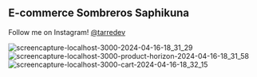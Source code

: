 ## E-commerce Sombreros Saphikuna

Follow me on Instagram! 
[@tarredev](https://www.instagram.com/tarredev/)

![screencapture-localhost-3000-2024-04-16-18_31_29](https://github.com/ratasi/udemy-ecommerce-coffe-fe/assets/16082370/af0d6c8c-3582-4a81-a1d2-78f07f6b46a5)
![screencapture-localhost-3000-product-horizon-2024-04-16-18_31_58](https://github.com/ratasi/udemy-ecommerce-coffe-fe/assets/16082370/f0835e81-316c-4d7b-8b40-9ee61c2efee3)
![screencapture-localhost-3000-cart-2024-04-16-18_32_15](https://github.com/ratasi/udemy-ecommerce-coffe-fe/assets/16082370/f2d673d9-05ca-4d4f-a228-f343914a4d90)
